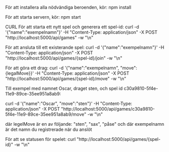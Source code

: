 För att installera alla nödvändiga beroenden, kör:
npm install

För att starta servern, kör:
npm start

CURL
För att starta ett nytt spel och generera ett spel-id:
curl -d '{"name":"exempelnamn"}' -H "Content-Type: application/json" -X POST "http://localhost:5000/api/games" -w "\n"


För att ansluta till ett existerande spel:
curl -d '{"name":"exempelnamn"}' -H "Content-Type: application/json" -X POST "http://localhost:5000/api/games/{spel-id}/join" -w "\n"

För att göra ett drag:
curl -d '{"name":"exempelnamn", "move":{legalMove}}' -H "Content-Type: application/json" -X POST "http://localhost:5000/api/games/{spel-id}/move" -w "\n"

Till exempel med namnet Oscar, draget sten, och spel id c30a9810-5f4e-11e9-89ce-35ee951a8ab9:

curl -d '{"name":"Oscar", "move":"sten"}' -H "Content-Type: application/json" -X POST "http://localhost:5000/api/games/c30a9810-5f4e-11e9-89ce-35ee951a8ab9/move" -w "\n"

där legelMove är en av följande: "sten", "sax", "påse"
och där exempelnamn är det namn du registrerade när du anslöt


För att se statusen för spelet:
curl "http://localhost:5000/api/games/{spel-id}" -w "\n"
